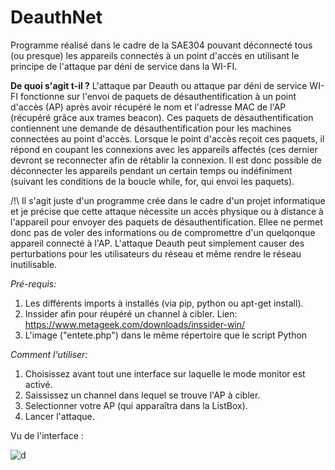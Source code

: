 # DeauthNet
Programme réalisé dans le cadre de la SAE304 pouvant déconnecté tous (ou presque) les appareils connectés à un point d'accès en utilisant le principe de l'attaque par déni de service dans la WI-FI.

**De quoi s'agit t-il ?**
L'attaque par Deauth ou attaque par déni de service WI-FI fonctionne sur l'envoi de paquets de désauthentification à un point d'accès (AP) après avoir récupéré le nom et l'adresse MAC de l'AP (récupéré grâce aux trames beacon). Ces paquets de désauthentification contiennent une demande de désauthentification pour les machines connectées au point d'accès. Lorsque le point d'accès reçoit ces paquets, il répond en coupant les connexions avec les appareils affectés (ces dernier devront se reconnecter afin de rétablir la connexion. Il est donc possible de déconnecter les appareils pendant un certain temps ou indéfiniment (suivant les conditions de la boucle while, for, qui envoi les paquets). 

/!\ Il s'agit juste d'un programme crée dans le cadre d'un projet informatique et je précise que cette attaque nécessite un accès physique ou à distance à l'appareil pour envoyer des paquets de désauthentification. Ellee ne permet donc pas de voler des informations ou de compromettre d'un quelqonque appareil connecté à l'AP. L'attaque Deauth peut simplement causer des perturbations pour les utilisateurs du réseau et même rendre le réseau inutilisable.

*Pré-requis:* 

1. Les différents imports à installés (via pip, python ou apt-get install). 
2. Inssider afin pour réupéré un channel à cibler. Lien: https://www.metageek.com/downloads/inssider-win/
3. L'image ("entete.php") dans le même répertoire que le script Python

*Comment l'utiliser:*

1. Choisissez avant tout une interface sur laquelle le mode monitor est activé. 
2. Saississez un channel dans lequel se trouve l'AP à cibler. 
3. Selectionner votre AP (qui apparaîtra dans la ListBox). 
4. Lancer l'attaque. 

Vu de l'interface : 

![d](https://user-images.githubusercontent.com/89702597/215349724-845c068d-22cb-4cad-ab43-42cb8996f048.PNG)
